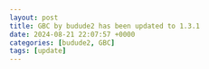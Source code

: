 ```yaml
---
layout: post
title: GBC by budude2 has been updated to 1.3.1
date: 2024-08-21 22:07:57 +0000
categories: [budude2, GBC]
tags: [update]
---
```


